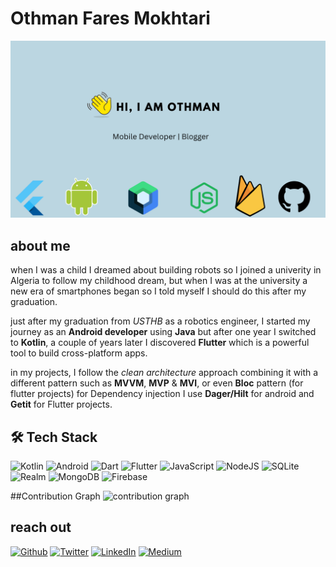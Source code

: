 # Othman Fares Mokhtari
![about me](https://github.com/FdevTech/FdevTech/blob/main/hello.png)
## about me
when I was a child I dreamed about building robots so I joined a univerity in Algeria to follow my childhood dream, but when I was at the university a new era of smartphones began so I told myself I should do this after my graduation.

just after my graduation from *USTHB* as a robotics engineer, I started my journey as an **Android developer** using **Java** but after one year I switched to **Kotlin**, a couple of years later I discovered **Flutter** which is a powerful tool to build cross-platform apps.

in my projects, I follow the *clean architecture* approach combining it with a different pattern such as **MVVM**, **MVP** & **MVI**, or even **Bloc** pattern (for flutter projects) for Dependency injection I use **Dager/Hilt** for android and **Getit** for Flutter projects.

## 🛠 Tech Stack

![Kotlin](https://img.shields.io/badge/kotlin-%237F52FF.svg?style=for-the-badge&logo=kotlin&logoColor=white)
![Android](https://img.shields.io/badge/Android-3DDC84?style=for-the-badge&logo=android&logoColor=white)
![Dart](https://img.shields.io/badge/dart-%230175C2.svg?style=for-the-badge&logo=dart&logoColor=white)
![Flutter](https://img.shields.io/badge/Flutter-%2302569B.svg?style=for-the-badge&logo=Flutter&logoColor=white)
![JavaScript](https://img.shields.io/badge/javascript-%23323330.svg?style=for-the-badge&logo=javascript&logoColor=%23F7DF1E)
![NodeJS](https://img.shields.io/badge/node.js-6DA55F?style=for-the-badge&logo=node.js&logoColor=white)
![SQLite](https://img.shields.io/badge/sqlite-%2307405e.svg?style=for-the-badge&logo=sqlite&logoColor=white)
![Realm](https://img.shields.io/badge/Realm-39477F?style=for-the-badge&logo=realm&logoColor=white)
![MongoDB](https://img.shields.io/badge/MongoDB-%234ea94b.svg?style=for-the-badge&logo=mongodb&logoColor=white)
![Firebase](https://img.shields.io/badge/firebase-%23039BE5.svg?style=for-the-badge&logo=firebase)

##Contribution Graph
![contribution graph](https://github-readme-activity-graph.cyclic.app/graph?username=fdevtech&theme=github-compact)

## reach out
<p><a href="https://github.com/FdevTech" target="_blank"><img alt="Github" src="https://img.shields.io/badge/GitHub-%2312100E.svg?&style=for-the-badge&logo=Github&logoColor=white" /></a> <a href="https://twitter.com/FaresOth" target="_blank"><img alt="Twitter" src="https://img.shields.io/badge/twitter-%231DA1F2.svg?&style=for-the-badge&logo=twitter&logoColor=white" /></a> <a href="https://www.linkedin.com/in/othmane-fares-mokhtari/" target="_blank"><img alt="LinkedIn" src="https://img.shields.io/badge/linkedin-%230077B5.svg?&style=for-the-badge&logo=linkedin&logoColor=white" /></a> <a href="https://medium.com/@fareskrl" target="_blank"><img alt="Medium" src="https://img.shields.io/badge/medium-%2312100E.svg?&style=for-the-badge&logo=medium&logoColor=white" /></a>
